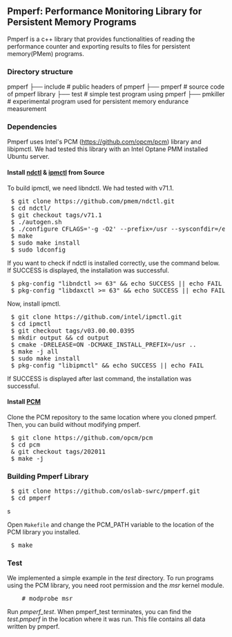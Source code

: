 ## Pmperf: Performance Monitoring Library for Persistent Memory Programs

Pmperf is a c++ library that provides functionalities of reading the performance counter and exporting results to files for persistent memory(PMem) programs.

### Directory structure
pmperf
├── include              # public headers of pmperf 
├── pmperf               # source code of pmperf library 
├── test                 # simple test program using pmperf 
├── pmkiller             # experimental program used for persistent memory endurance measurement

### Dependencies
Pmperf uses Intel's PCM (https://github.com/opcm/pcm) library and libipmctl.
We had tested this library with an Intel Optane PMM installed Ubuntu server.

#### Install [ndctl](https://github.com/pmem/ndctl.git) & [ipmctl](https://github.com/intel/ipmctl.git) from Source

To build ipmctl, we need libndctl. We had tested with v71.1. 

<pre>
 $ git clone https://github.com/pmem/ndctl.git
 $ cd ndctl/
 $ git checkout tags/v71.1
 $ ./autogen.sh
 $ ./configure CFLAGS='-g -O2' --prefix=/usr --sysconfdir=/etc --libdir=/usr/lib
 $ make
 $ sudo make install
 $ sudo ldconfig
</pre>

If you want to check if ndctl is installed correctly, use the command below. If SUCCESS is displayed, the installation was successful.
<pre>
 $ pkg-config "libndctl >= 63" && echo SUCCESS || echo FAIL
 $ pkg-config "libdaxctl >= 63" && echo SUCCESS || echo FAIL
</pre>

Now, install ipmctl.
<pre>
 $ git clone https://github.com/intel/ipmctl.git
 $ cd ipmctl
 $ git checkout tags/v03.00.00.0395
 $ mkdir output && cd output
 $ cmake -DRELEASE=ON -DCMAKE_INSTALL_PREFIX=/usr ..
 $ make -j all
 $ sudo make install
 $ pkg-config "libipmctl" && echo SUCCESS || echo FAIL
</pre>
If SUCCESS is displayed after last command, the installation was successful.


#### Install [PCM](https://github.com/opcm/pcm)
Clone the PCM repository to the same location where you cloned pmperf. Then, you can build without modifying pmperf.
<pre>
 $ git clone https://github.com/opcm/pcm
 $ cd pcm
 & git checkout tags/202011
 $ make -j
</pre>

 
### Building Pmperf Library
<pre>
 $ git clone https://github.com/oslab-swrc/pmperf.git
 $ cd pmperf
</pre>s
Open `Makefile` and change the PCM_PATH variable to the location of the PCM library you installed.
<pre>
 $ make
</pre>

### Test
We implemented a simple example in the *test* directory.
To run programs using the PCM library, you need root permission and the *msr* kernel module.
<pre>
	# modprobe msr
</pre>
Run *pmperf_test*. When pmperf_test terminates, you can find the *test.pmperf* in the location where it was run. This file contains all data written by pmperf.

